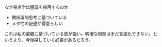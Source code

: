 なぜ視点学は圏論を採用するのか
- 関係論的思考に基づいている
- メタ性の記述が得意らしい

これは私の直観に基づいている感が強い。明確な根拠はまだ言語化できない。というより、今後探していく必要があるだろう。